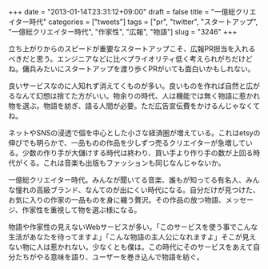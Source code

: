 +++
date = "2013-01-14T23:31:12+09:00"
draft = false
title = "一億総クリエイター時代"
categories = ["tweets"]
tags = ["pr", "twitter", "スタートアップ", "一億総クリエイター時代", "作家性", "広報", "物語"]
slug = "3246"
+++

立ち上がりからのスピードが重要なスタートアップこそ、広報PR担当を入れるべきだと思う。エンジニアなどに比べプライオリティ低く考えられがちだけどね。傭兵みたいにスタートアップを渡り歩くPRがいても面白いかもしれない。

良いサービスなのに人知れず消えてくものが多い。良いものを作れば自然と広がるなんて幻想は捨てた方がいい。物余りの時代、人は機能では無く物語に惹かれ物を選ぶ。物語を紡ぎ、語る人間が必要。ただ広告宣伝費をかけるんじゃなくてね。

ネットやSNSの浸透で個を中心とした小さな経済圏が増えている。これはetsyの伸びでも明らかで、一品ものの作品を少しずつ売るクリエイターが急増している。少数の作り手が大儲けする時代は終わり、買い手より作り手の数が上回る時代がくる。これは音楽も出版もファッションも同じなんじゃないか。

一億総クリエイター時代。みんなが聞いてる音楽、誰もが知ってる有名人、みんな憧れの高級ブランド、なんてのが出にくい時代になる。自分だけが見つけた、お気に入りの作家の一品ものを身に纏う贅沢。その作品の放つ物語、メッセージ、作家性を重視して物を選ぶ様になる。

物語や作家性の見えないWebサービスが多い。「このサービスを使う事でこんな生活があなたを待ってますよ」「こんな物語の主人公になれますよ」そこが見えない物に人は惹かれない。少なくとも僕は。この時代にそのサービスをあえて自分たちがやる意味を語り、ユーザーを巻き込んで物語を紡ぐ。
